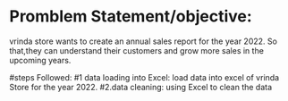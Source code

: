 
# Promblem Statement/objective:
vrinda store wants to create an annual sales report for the year 2022. So that,they can understand their customers and grow more sales in the upcoming years.

#steps Followed:
#1 data loading into Excel:
load data into excel of vrinda Store for the year 2022.
#2.data cleaning:
using Excel to clean the data

